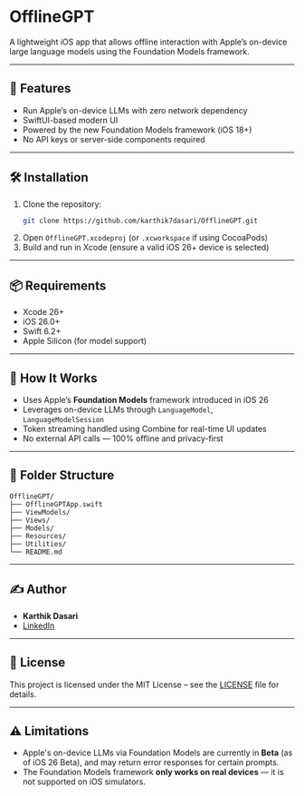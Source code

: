 # OfflineGPT

A lightweight iOS app that allows offline interaction with Apple’s on-device large language models using the Foundation Models framework.

---

## 🚀 Features

- Run Apple’s on-device LLMs with zero network dependency
- SwiftUI-based modern UI
- Powered by the new Foundation Models framework (iOS 18+)
- No API keys or server-side components required

---

## 🛠 Installation

1. Clone the repository:
   ```bash
   git clone https://github.com/karthik7dasari/OfflineGPT.git
   ```
2. Open `OfflineGPT.xcodeproj` (or `.xcworkspace` if using CocoaPods)
3. Build and run in Xcode (ensure a valid iOS 26+ device is selected)

---

## 📦 Requirements

- Xcode 26+
- iOS 26.0+
- Swift 6.2+
- Apple Silicon (for model support)

---

## 🧠 How It Works

- Uses Apple’s **Foundation Models** framework introduced in iOS 26
- Leverages on-device LLMs through `LanguageModel`, `LanguageModelSession`
- Token streaming handled using Combine for real-time UI updates
- No external API calls — 100% offline and privacy-first

---

## 📂 Folder Structure

```
OfflineGPT/
├── OfflineGPTApp.swift
├── ViewModels/
├── Views/
├── Models/
├── Resources/
├── Utilities/
└── README.md
```

---

## ✍️ Author

- **Karthik Dasari**
- [LinkedIn](https://www.linkedin.com/in/dkarthik512/)

---

## 📄 License

This project is licensed under the MIT License – see the [LICENSE](LICENSE) file for details.


---

## ⚠️ Limitations

- Apple's on-device LLMs via Foundation Models are currently in **Beta** (as of iOS 26 Beta), and may return error responses for certain prompts.
- The Foundation Models framework **only works on real devices** — it is not supported on iOS simulators.
